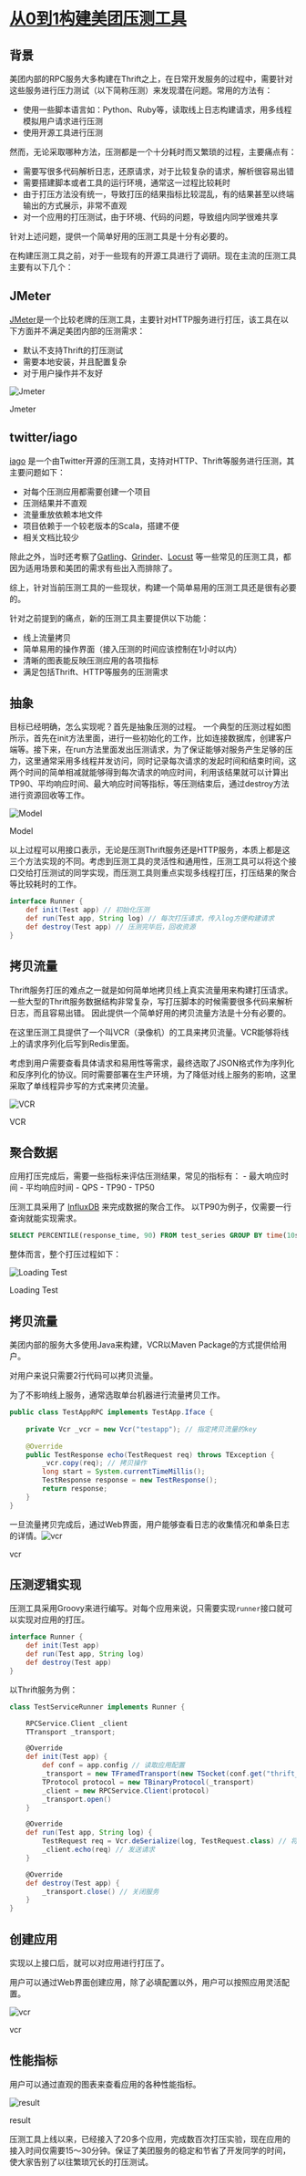 # [从0到1构建美团压测工具](https://tech.meituan.com/2016/01/08/loading-test.html)

## 背景

美团内部的RPC服务大多构建在Thrift之上，在日常开发服务的过程中，需要针对这些服务进行压力测试（以下简称压测）来发现潜在问题。常用的方法有：

- 使用一些脚本语言如：Python、Ruby等，读取线上日志构建请求，用多线程模拟用户请求进行压测
- 使用开源工具进行压测

然而，无论采取哪种方法，压测都是一个十分耗时而又繁琐的过程，主要痛点有：

- 需要写很多代码解析日志，还原请求，对于比较复杂的请求，解析很容易出错
- 需要搭建脚本或者工具的运行环境，通常这一过程比较耗时
- 由于打压方法没有统一，导致打压的结果指标比较混乱，有的结果甚至以终端输出的方式展示，非常不直观
- 对一个应用的打压测试，由于环境、代码的问题，导致组内同学很难共享

针对上述问题，提供一个简单好用的压测工具是十分有必要的。

在构建压测工具之前，对于一些现有的开源工具进行了调研。现在主流的压测工具主要有以下几个：

## JMeter

[JMeter](http://jmeter.apache.org/)是一个比较老牌的压测工具，主要针对HTTP服务进行打压，该工具在以下方面并不满足美团内部的压测需求：

- 默认不支持Thrift的打压测试
- 需要本地安装，并且配置复杂
- 对于用户操作并不友好

![Jmeter](https://awps-assets.meituan.net/mit-x/blog-images-bundle-2016/3a96bdf2.png)

Jmeter



## twitter/iago

[iago](https://github.com/twitter/iago) 是一个由Twitter开源的压测工具，支持对HTTP、Thrift等服务进行压测，其主要问题如下：

- 对每个压测应用都需要创建一个项目
- 压测结果并不直观
- 流量重放依赖本地文件
- 项目依赖于一个较老版本的Scala，搭建不便
- 相关文档比较少

除此之外，当时还考察了[Gatling](http://gatling.io/)、[Grinder](http://grinder.sourceforge.net/g3/getting-started.html)、[Locust](http://locust.io/) 等一些常见的压测工具，都因为适用场景和美团的需求有些出入而排除了。

综上，针对当前压测工具的一些现状，构建一个简单易用的压测工具还是很有必要的。

针对之前提到的痛点，新的压测工具主要提供以下功能：

- 线上流量拷贝
- 简单易用的操作界面（接入压测的时间应该控制在1小时以内）
- 清晰的图表能反映压测应用的各项指标
- 满足包括Thrift、HTTP等服务的压测需求

## 抽象

目标已经明确，怎么实现呢？首先是抽象压测的过程。 一个典型的压测过程如图所示，首先在init方法里面，进行一些初始化的工作，比如连接数据库，创建客户端等。接下来，在run方法里面发出压测请求，为了保证能够对服务产生足够的压力，这里通常采用多线程并发访问，同时记录每次请求的发起时间和结束时间，这两个时间的简单相减就能够得到每次请求的响应时间，利用该结果就可以计算出TP90、平均响应时间、最大响应时间等指标，等压测结束后，通过destroy方法进行资源回收等工作。

![Model](https://awps-assets.meituan.net/mit-x/blog-images-bundle-2016/7e07e6de.png)

Model



以上过程可以用接口表示，无论是压测Thrift服务还是HTTP服务，本质上都是这三个方法实现的不同。考虑到压测工具的灵活性和通用性，压测工具可以将这个接口交给打压测试的同学实现，而压测工具则重点实现多线程打压，打压结果的聚合等比较耗时的工作。

```groovy
interface Runner {
    def init(Test app) // 初始化压测
    def run(Test app, String log) // 每次打压请求，传入log方便构建请求
    def destroy(Test app) // 压测完毕后，回收资源
}
```

## 拷贝流量

Thrift服务打压的难点之一就是如何简单地拷贝线上真实流量用来构建打压请求。一些大型的Thrift服务数据结构非常复杂，写打压脚本的时候需要很多代码来解析日志，而且容易出错。 因此提供一个简单好用的拷贝流量方法是十分有必要的。

在这里压测工具提供了一个叫VCR（录像机）的工具来拷贝流量。VCR能够将线上的请求序列化后写到Redis里面。

考虑到用户需要查看具体请求和易用性等需求，最终选取了JSON格式作为序列化和反序列化的协议。同时需要部署在生产环境，为了降低对线上服务的影响，这里采取了单线程异步写的方式来拷贝流量。

![VCR](https://awps-assets.meituan.net/mit-x/blog-images-bundle-2016/86f8b33e.png)

VCR



## 聚合数据

应用打压完成后，需要一些指标来评估压测结果，常见的指标有： - 最大响应时间 - 平均响应时间 - QPS - TP90 - TP50

压测工具采用了 [InfluxDB](https://influxdb.com/) 来完成数据的聚合工作。 以TP90为例子，仅需要一行查询就能实现需求。

```sql
SELECT PERCENTILE(response_time, 90) FROM test_series GROUP BY time(10s)
```

整体而言，整个打压过程如下：

![Loading Test](https://awps-assets.meituan.net/mit-x/blog-images-bundle-2016/fb104f90.png)

Loading Test



## 拷贝流量

美团内部的服务大多使用Java来构建，VCR以Maven Package的方式提供给用户。

对用户来说只需要2行代码可以拷贝流量。

为了不影响线上服务，通常选取单台机器进行流量拷贝工作。

```java
public class TestAppRPC implements TestApp.Iface {
 
    private Vcr _vcr = new Vcr("testapp"); // 指定拷贝流量的key
 
    @Override
    public TestResponse echo(TestRequest req) throws TException {
        _vcr.copy(req); // 拷贝操作
        long start = System.currentTimeMillis();
        TestResponse response = new TestResponse();
        return response;
    }
}
```

一旦流量拷贝完成后，通过Web界面，用户能够查看日志的收集情况和单条日志的详情。![vcr](https://awps-assets.meituan.net/mit-x/blog-images-bundle-2016/0f614857.jpg)

vcr



## 压测逻辑实现

压测工具采用Groovy来进行编写。对每个应用来说，只需要实现`runner`接口就可以实现对应用的打压。

```groovy
interface Runner {
    def init(Test app)
    def run(Test app, String log)
    def destroy(Test app)
}
```

以Thrift服务为例：

```groovy
class TestServiceRunner implements Runner {

    RPCService.Client _client
    TTransport _transport;

    @Override
    def init(Test app) {
        def conf = app.config // 读取应用配置
        _transport = new TFramedTransport(new TSocket(conf.get("thrift_service_host") as String, conf.get("thrift_service_port") as int))
        TProtocol protocol = new TBinaryProtocol(_transport)
        _client = new RPCService.Client(protocol)
        _transport.open()
    }

    @Override
    def run(Test app, String log) {
        TestRequest req = Vcr.deSerialize(log, TestRequest.class) // 将拷贝流量反序列化
        _client.echo(req) // 发送请求
    }

    @Override
    def destroy(Test app) {
        _transport.close() // 关闭服务
    }
}
```

## 创建应用

实现以上接口后，就可以对应用进行打压了。

用户可以通过Web界面创建应用，除了必填配置以外，用户可以按照应用灵活配置。

![vcr](https://awps-assets.meituan.net/mit-x/blog-images-bundle-2016/7b0db4e5.png)

vcr



## 性能指标

用户可以通过直观的图表来查看应用的各种性能指标。

![result](https://awps-assets.meituan.net/mit-x/blog-images-bundle-2016/bebe7393.png)

result



压测工具上线以来，已经接入了20多个应用，完成数百次打压实验，现在应用的接入时间仅需要15～30分钟。保证了美团服务的稳定和节省了开发同学的时间，使大家告别了以往繁琐冗长的打压测试。